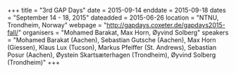 +++
title = "3rd GAP Days"
date = 2015-09-14
enddate = 2015-09-18
dates = "September 14 - 18, 2015"
dateadded = 2015-06-26
location = "NTNU, Trondheim, Norway"
webpage = "http://gapdays.coxeter.de/gapdays2015-fall/"
organisers = "Mohamed Barakat, Max Horn, Øyvind Solberg"
speakers = "Mohamed Barakat (Aachen), Sebastian Gutsche (Aachen), Max Horn (Giessen), Klaus Lux (Tucson), Markus Pfeiffer (St. Andrews), Sebastian Posur (Aachen), Øystein Skartsæterhagen (Trondheim), Øyvind Solberg (Trondheim)"
+++
